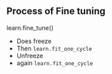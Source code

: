 ## Process of Fine tuning

learn.fine\_tune()

* Does freeze
* Then `learn.fit_one_cycle`
* Unfreeze
* again `learn.fit_one_cycle`
